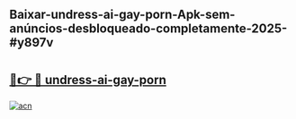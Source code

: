 ## Baixar-undress-ai-gay-porn-Apk-sem-anúncios-desbloqueado-completamente-2025-#y897v

# <h2><a href="https://ainizakaria.my?title=undress-ai-gay-porn&ref=22M">🔗👉 🔴 undress-ai-gay-porn</a></h2>

[![acn](https://github.com/user-attachments/assets/0f9c940e-d8b0-45ae-aac7-cd30a18b3e1c)](https://ainizakaria.my?title=undress-ai-gay-porn&ref=22M)

